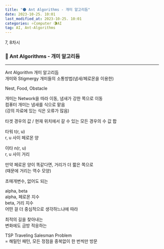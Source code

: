 ```yaml
---
title: "🌑 Ant Algorithms - 개미 알고리듬"
date: 2023-10-25. 10:01
last_modified_at: 2023-10-25. 10:01
categories: ⭐Computer 🌗AI
tag: AI, Ant-Algorithms
---
```


7, 8차시  

### 💫 Ant Algorithms - 개미 알고리듬

---

Ant Algorithm 개미 알고리듬  
개미와 Stigmergy 개미들의 소통방법(냄새/페로몬을 이용한)  

Nest, Food, Obstacle  

개미는 Network을 따라 이동, 냄새가 강한 쪽으로 이동  
컴퓨터 개미는 냄새를 식으로 맡음  
(강의 자료에 있는 식은 오류가 많음)  

타겟 경우의 값 / 현재 위치에서 갈 수 있는 모든 경우의 수 값 합  

타워 t(r, u)  
r, u 사이 페로몬 양  

이타 n(r, u)  
r, u 사이 거리  

만약 페로몬 양이 똑같다면, 거리가 더 짧은 쪽으로  
(때문에 거리는 역수 모양)  

초매개변수, 없어도 되는  

alpha, beta  
alpha, 페로몬 지수  
beta, 거리 지수  
어떤 걸 더 중심적으로 생각하느냐에 따라  

최적의 길을 찾아내는  
변화에도 금방 적응하는  

TSP Traveling Salesman Problem  
= 해밀턴 패턴, 모든 정점을 중복없이 한 번씩만 방문  
